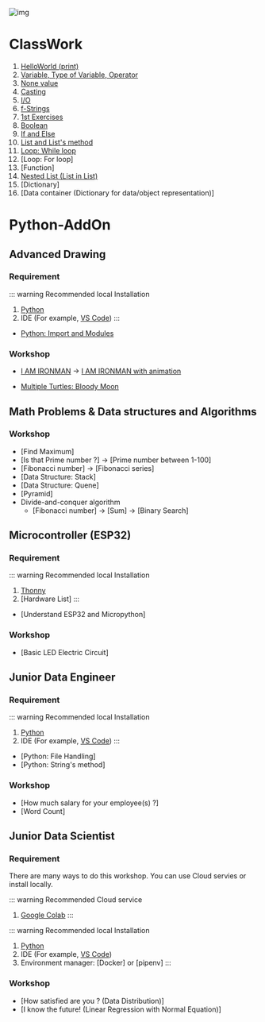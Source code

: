 ![img](./logo.png)

# ClassWork
 
1. [HelloWorld (print)](./classwork/HelloWorld.md)
1. [Variable, Type of Variable, Operator](./classwork/Variable/Variable.md)
1. [None value](./classwork/NoneValue.md)
1. [Casting](./classwork/Casting.md)
1. [I/O](./classwork/IO.md)
1. [f-Strings](./classwork/FString.md)
1. [1st Exercises](./classwork/FirstEx/FirstEx.md)
1. [Boolean](./classwork/Boolean/Boolean.md)
1. [If and Else](./classwork/IFElse.md)
1. [List and List's method](./classwork/List/List.md)
1. [Loop: While loop](./classwork/WhileLoop/WhileLoop.md)
1. [Loop: For loop]
1. [Function]
1. [Nested List (List in List)](./classwork/ListInList.md)
1. [Dictionary]
1. [Data container (Dictionary for data/object representation)]

# Python-AddOn

## Advanced Drawing

### Requirement

::: warning Recommended local Installation
1. [Python](https://www.python.org/)
2. IDE (For example, [VS Code](https://code.visualstudio.com/))
:::

- [Python: Import and Modules](./addon-lesson/AdvancedDrawing/import.md)

### Workshop

- [I AM IRONMAN](./addon-lesson/AdvancedDrawing/IAmIronman-1.md) -> [I AM IRONMAN with animation](./addon-lesson/AdvancedDrawing/IAmIronman-2.md)

- [Multiple Turtles: Bloody Moon](./addon-lesson/AdvancedDrawing/BloodyMoon.md)

## Math Problems & Data structures and Algorithms

### Workshop
- [Find Maximum]
- [Is that Prime number ?] -> [Prime number between 1-100]
- [Fibonacci number] -> [Fibonacci series]
- [Data Structure: Stack]
- [Data Structure: Quene]
- [Pyramid]
- Divide-and-conquer algorithm 
    - [Fibonacci number] -> [Sum] -> [Binary Search]

## Microcontroller (ESP32)
### Requirement

::: warning Recommended local Installation
1. [Thonny](https://thonny.org/)
2. [Hardware List]
:::

- [Understand ESP32 and Micropython]

### Workshop
- [Basic LED Electric Circuit]


## Junior Data Engineer

### Requirement

::: warning Recommended local Installation
1. [Python](https://www.python.org/)
2. IDE (For example, [VS Code](https://code.visualstudio.com/))
:::

- [Python: File Handling]
- [Python: String's method]

### Workshop
- [How much salary for your employee(s) ?]
- [Word Count]


## Junior Data Scientist

### Requirement
There are many ways to do this workshop. You can use Cloud servies or install locally.

::: warning Recommended Cloud service
1. [Google Colab](https://colab.research.google.com/)
:::

::: warning Recommended local Installation
1. [Python](https://www.python.org/)
2. IDE (For example, [VS Code](https://code.visualstudio.com/))
3. Environment manager: [Docker] or [pipenv]
:::

### Workshop
- [How satisfied are you ? (Data Distribution)]
- [I know the future! (Linear Regression with Normal Equation)]